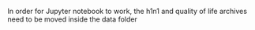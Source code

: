 In order for Jupyter notebook to work, the h1n1 and quality of life archives need to be moved inside the data folder
